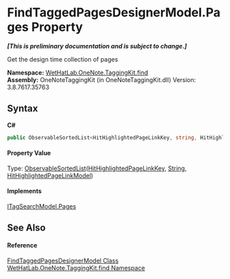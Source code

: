 # FindTaggedPagesDesignerModel.Pages Property 
 _**\[This is preliminary documentation and is subject to change.\]**_

Get the design time collection of pages

**Namespace:**&nbsp;<a href="0e3a8efd-07d2-1709-b1cd-709153222081.md">WetHatLab.OneNote.TaggingKit.find</a><br />**Assembly:**&nbsp;OneNoteTaggingKit (in OneNoteTaggingKit.dll) Version: 3.8.7617.35763

## Syntax

**C#**<br />
``` C#
public ObservableSortedList<HitHighlightedPageLinkKey, string, HitHighlightedPageLinkModel> Pages { get; }
```


#### Property Value
Type: <a href="89870249-f56d-ac32-0b8d-d26e5712ecac.md">ObservableSortedList</a>(<a href="43d8cc25-fcd9-1dfc-5430-924b77a33b44.md">HitHighlightedPageLinkKey</a>, <a href="http://msdn2.microsoft.com/en-us/library/s1wwdcbf" target="_blank">String</a>, <a href="4d4cd7ac-7006-c76d-d331-884873162922.md">HitHighlightedPageLinkModel</a>)

#### Implements
<a href="7cf4f5de-0940-fd57-0e2f-a43d294f88b5.md">ITagSearchModel.Pages</a><br />

## See Also


#### Reference
<a href="d7a56022-2fb3-d50d-038d-a3a5d1d49fe2.md">FindTaggedPagesDesignerModel Class</a><br /><a href="0e3a8efd-07d2-1709-b1cd-709153222081.md">WetHatLab.OneNote.TaggingKit.find Namespace</a><br />